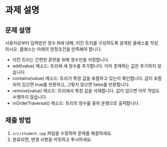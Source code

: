 # 과제 설명

## 문제 설명
사용자로부터 입력받은 정수 N에 대해, 이진 트리를 구성하도록 설계된 클래스를 작성하시오. 클래스는 아래의 한정조건을 만족해야 합니다.

- 이진 트리는 간편한 훈련을 위해 정수만을 저장합니다.
- add(value) 메소드: 트리에 새 정수를 추가합니다. 이미 존재하는 값은 추가하지 않습니다.
- contains(value) 메소드: 트리가 특정 값을 포함하고 있는지 확인합니다. 값이 포함되어 있으면 true를 반환하고, 그렇지 않으면 false를 반환합니다.
- remove(value) 메소드: 트리에서 특정 값을 삭제합니다. 값이 없으면 아무 작업도 수행하지 않습니다.
- inOrderTraversal() 메소드: 트리의 정수를 중위 운행으로 출력합니다.

## 제출 방법
1. `src/student.cpp` 파일을 수정하여 문제를 해결하세요.
2. 완료되면, 변경 사항을 커밋하고 푸시하세요.

